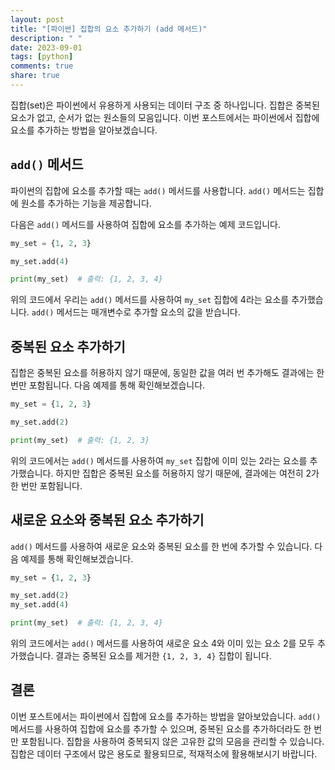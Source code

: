 ```yaml
---
layout: post
title: "[파이썬] 집합의 요소 추가하기 (add 메서드)"
description: " "
date: 2023-09-01
tags: [python]
comments: true
share: true
---
```


집합(set)은 파이썬에서 유용하게 사용되는 데이터 구조 중 하나입니다. 집합은 중복된 요소가 없고, 순서가 없는 원소들의 모음입니다. 이번 포스트에서는 파이썬에서 집합에 요소를 추가하는 방법을 알아보겠습니다. 

## `add()` 메서드

파이썬의 집합에 요소를 추가할 때는 `add()` 메서드를 사용합니다. `add()` 메서드는 집합에 원소를 추가하는 기능을 제공합니다. 

다음은 `add()` 메서드를 사용하여 집합에 요소를 추가하는 예제 코드입니다.

```python
my_set = {1, 2, 3}

my_set.add(4)

print(my_set)  # 출력: {1, 2, 3, 4}
```

위의 코드에서 우리는 `add()` 메서드를 사용하여 `my_set` 집합에 4라는 요소를 추가했습니다. `add()` 메서드는 매개변수로 추가할 요소의 값을 받습니다.

## 중복된 요소 추가하기

집합은 중복된 요소를 허용하지 않기 때문에, 동일한 값을 여러 번 추가해도 결과에는 한 번만 포함됩니다. 다음 예제를 통해 확인해보겠습니다.

```python
my_set = {1, 2, 3}

my_set.add(2)

print(my_set)  # 출력: {1, 2, 3}
```

위의 코드에서는 `add()` 메서드를 사용하여 `my_set` 집합에 이미 있는 2라는 요소를 추가했습니다. 하지만 집합은 중복된 요소를 허용하지 않기 때문에, 결과에는 여전히 2가 한 번만 포함됩니다.

## 새로운 요소와 중복된 요소 추가하기

`add()` 메서드를 사용하여 새로운 요소와 중복된 요소를 한 번에 추가할 수 있습니다. 다음 예제를 통해 확인해보겠습니다.

```python
my_set = {1, 2, 3}

my_set.add(2)
my_set.add(4)

print(my_set)  # 출력: {1, 2, 3, 4}
```

위의 코드에서는 `add()` 메서드를 사용하여 새로운 요소 4와 이미 있는 요소 2를 모두 추가했습니다. 결과는 중복된 요소를 제거한 `{1, 2, 3, 4}` 집합이 됩니다.

## 결론

이번 포스트에서는 파이썬에서 집합에 요소를 추가하는 방법을 알아보았습니다. `add()` 메서드를 사용하여 집합에 요소를 추가할 수 있으며, 중복된 요소를 추가하더라도 한 번만 포함됩니다. 집합을 사용하여 중복되지 않은 고유한 값의 모음을 관리할 수 있습니다. 집합은 데이터 구조에서 많은 용도로 활용되므로, 적재적소에 활용해보시기 바랍니다.